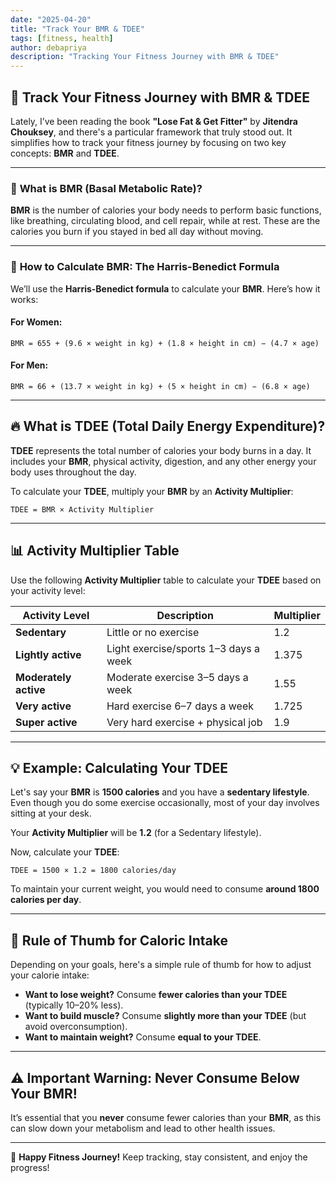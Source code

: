 ```yaml
---
date: "2025-04-20"
title: "Track Your BMR & TDEE"
tags: [fitness, health]
author: debapriya
description: "Tracking Your Fitness Journey with BMR & TDEE"
---
```


## 🚀 **Track Your Fitness Journey with BMR & TDEE**

Lately, I’ve been reading the book **"Lose Fat & Get Fitter"** by **Jitendra Chouksey**, and there's a particular framework that truly stood out. It simplifies how to track your fitness journey by focusing on two key concepts: **BMR** and **TDEE**.

---

### 🧠 **What is BMR (Basal Metabolic Rate)?**

**BMR** is the number of calories your body needs to perform basic functions, like breathing, circulating blood, and cell repair, while at rest. These are the calories you burn if you stayed in bed all day without moving.

---

### 🧮 **How to Calculate BMR: The Harris-Benedict Formula**

We’ll use the **Harris-Benedict formula** to calculate your **BMR**. Here’s how it works:

#### For Women:

```
BMR = 655 + (9.6 × weight in kg) + (1.8 × height in cm) − (4.7 × age)
```

#### For Men:

```
BMR = 66 + (13.7 × weight in kg) + (5 × height in cm) − (6.8 × age)
```

---

## 🔥 **What is TDEE (Total Daily Energy Expenditure)?**

**TDEE** represents the total number of calories your body burns in a day. It includes your **BMR**, physical activity, digestion, and any other energy your body uses throughout the day.

To calculate your **TDEE**, multiply your **BMR** by an **Activity Multiplier**:

```
TDEE = BMR × Activity Multiplier
```

---

## 📊 **Activity Multiplier Table**

Use the following **Activity Multiplier** table to calculate your **TDEE** based on your activity level:

| **Activity Level**    | **Description**                       | **Multiplier** |
| --------------------- | ------------------------------------- | -------------- |
| **Sedentary**         | Little or no exercise                 | 1.2            |
| **Lightly active**    | Light exercise/sports 1–3 days a week | 1.375          |
| **Moderately active** | Moderate exercise 3–5 days a week     | 1.55           |
| **Very active**       | Hard exercise 6–7 days a week         | 1.725          |
| **Super active**      | Very hard exercise + physical job     | 1.9            |

---

## 💡 **Example: Calculating Your TDEE**

Let's say your **BMR** is **1500 calories** and you have a **sedentary lifestyle**. Even though you do some exercise occasionally, most of your day involves sitting at your desk.

Your **Activity Multiplier** will be **1.2** (for a Sedentary lifestyle).

Now, calculate your **TDEE**:

```
TDEE = 1500 × 1.2 = 1800 calories/day
```

To maintain your current weight, you would need to consume **around 1800 calories per day**.

---

## 📏 **Rule of Thumb for Caloric Intake**

Depending on your goals, here's a simple rule of thumb for how to adjust your calorie intake:

- **Want to lose weight?** Consume **fewer calories than your TDEE** (typically 10–20% less).
- **Want to build muscle?** Consume **slightly more than your TDEE** (but avoid overconsumption).
- **Want to maintain weight?** Consume **equal to your TDEE**.

---

## ⚠️ **Important Warning: Never Consume Below Your BMR!**

It’s essential that you **never** consume fewer calories than your **BMR**, as this can slow down your metabolism and lead to other health issues.

---

🎉 **Happy Fitness Journey!** Keep tracking, stay consistent, and enjoy the progress!
